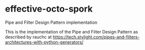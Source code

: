 # effective-octo-spork
Pipe and Filter Design Pattern implementation

This is the implementation of the Pipe and Filter Design Pattern as described by rauchc at https://tech.stylight.com/pipes-and-filters-architectures-with-python-generators/
